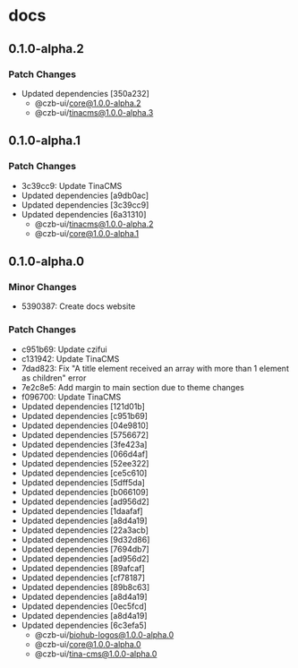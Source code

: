 # docs

## 0.1.0-alpha.2

### Patch Changes

- Updated dependencies [350a232]
  - @czb-ui/core@1.0.0-alpha.2
  - @czb-ui/tinacms@1.0.0-alpha.3

## 0.1.0-alpha.1

### Patch Changes

- 3c39cc9: Update TinaCMS
- Updated dependencies [a9db0ac]
- Updated dependencies [3c39cc9]
- Updated dependencies [6a31310]
  - @czb-ui/tinacms@1.0.0-alpha.2
  - @czb-ui/core@1.0.0-alpha.1

## 0.1.0-alpha.0

### Minor Changes

- 5390387: Create docs website

### Patch Changes

- c951b69: Update czifui
- c131942: Update TinaCMS
- 7dad823: Fix "A title element received an array with more than 1 element as children" error
- 7e2c8e5: Add margin to main section due to theme changes
- f096700: Update TinaCMS
- Updated dependencies [121d01b]
- Updated dependencies [c951b69]
- Updated dependencies [04e9810]
- Updated dependencies [5756672]
- Updated dependencies [3fe423a]
- Updated dependencies [066d4af]
- Updated dependencies [52ee322]
- Updated dependencies [ce5c610]
- Updated dependencies [5dff5da]
- Updated dependencies [b066109]
- Updated dependencies [ad956d2]
- Updated dependencies [1daafaf]
- Updated dependencies [a8d4a19]
- Updated dependencies [22a3acb]
- Updated dependencies [9d32d86]
- Updated dependencies [7694db7]
- Updated dependencies [ad956d2]
- Updated dependencies [89afcaf]
- Updated dependencies [cf78187]
- Updated dependencies [89b8c63]
- Updated dependencies [a8d4a19]
- Updated dependencies [0ec5fcd]
- Updated dependencies [a8d4a19]
- Updated dependencies [6c3efa5]
  - @czb-ui/biohub-logos@1.0.0-alpha.0
  - @czb-ui/core@1.0.0-alpha.0
  - @czb-ui/tina-cms@1.0.0-alpha.0
